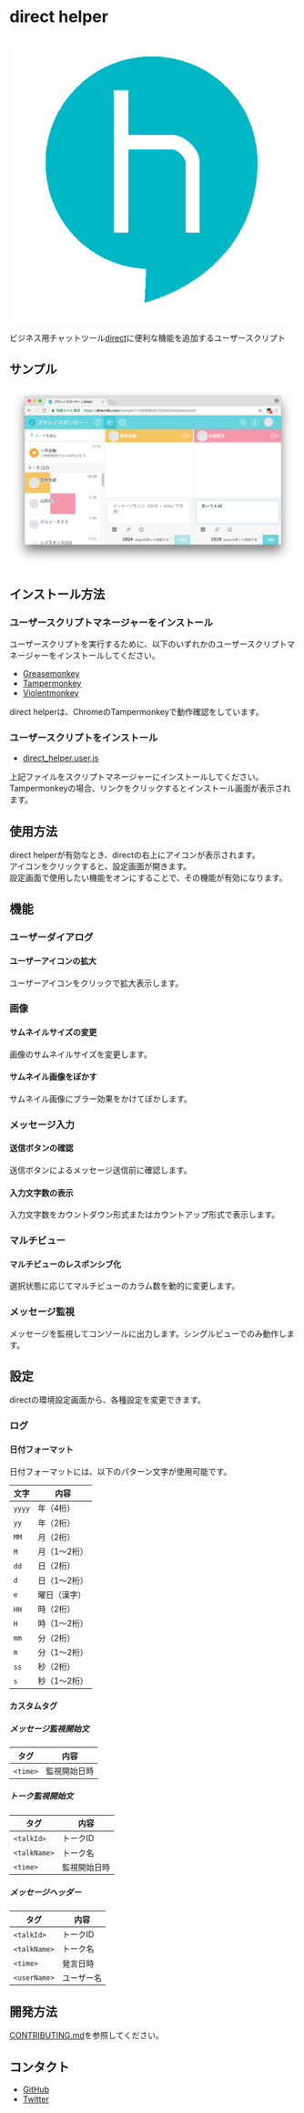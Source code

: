 ﻿# direct helper
<img src="doc/icon.png" alt=*アイコン* width="500">

ビジネス用チャットツール[direct](https://direct4b.com/ja/)に便利な機能を追加するユーザースクリプト

## サンプル
![サンプル画像](doc/sample.png)

## インストール方法
### ユーザースクリプトマネージャーをインストール
ユーザースクリプトを実行するために、以下のいずれかのユーザースクリプトマネージャーをインストールしてください。  

* [Greasemonkey](http://www.greasespot.net)
* [Tampermonkey](https://tampermonkey.net/)
* [Violentmonkey](https://violentmonkey.github.io)

direct helperは、ChromeのTampermonkeyで動作確認をしています。

### ユーザースクリプトをインストール
* [direct_helper.user.js](https://github.com/munierujp/direct_helper/raw/master/src/direct_helper.user.js)

上記ファイルをスクリプトマネージャーにインストールしてください。  
Tampermonkeyの場合、リンクをクリックするとインストール画面が表示されます。

## 使用方法
direct helperが有効なとき、directの右上にアイコンが表示されます。  
アイコンをクリックすると、設定画面が開きます。  
設定画面で使用したい機能をオンにすることで、その機能が有効になります。

## 機能
### ユーザーダイアログ
#### ユーザーアイコンの拡大
ユーザーアイコンをクリックで拡大表示します。

### 画像
#### サムネイルサイズの変更
画像のサムネイルサイズを変更します。

#### サムネイル画像をぼかす
サムネイル画像にブラー効果をかけてぼかします。

### メッセージ入力
#### 送信ボタンの確認
送信ボタンによるメッセージ送信前に確認します。

#### 入力文字数の表示
入力文字数をカウントダウン形式またはカウントアップ形式で表示します。

### マルチビュー
#### マルチビューのレスポンシブ化
選択状態に応じてマルチビューのカラム数を動的に変更します。

### メッセージ監視  
メッセージを監視してコンソールに出力します。シングルビューでのみ動作します。

## 設定
directの環境設定画面から、各種設定を変更できます。

### ログ
#### 日付フォーマット
日付フォーマットには、以下のパターン文字が使用可能です。

|文字|内容|
|---|---|
|`yyyy`|年（4桁）|
|`yy`|年（2桁）|
|`MM`|月（2桁）|
|`M`|月（1～2桁）|
|`dd`|日（2桁）|
|`d`|日（1～2桁）|
|`e`|曜日（漢字）|
|`HH`|時（2桁）|
|`H`|時（1～2桁）|
|`mm`|分（2桁）|
|`m`|分（1～2桁）|
|`ss`|秒（2桁）|
|`s`|秒（1～2桁）|

#### カスタムタグ
##### メッセージ監視開始文
|タグ|内容|
|---|---|
|`<time>`|監視開始日時|

##### トーク監視開始文
|タグ|内容|
|---|---|
|`<talkId>`|トークID|
|`<talkName>`|トーク名|
|`<time>`|監視開始日時|

##### メッセージヘッダー
|タグ|内容|
|---|---|
|`<talkId>`|トークID|
|`<talkName>`|トーク名|
|`<time>`|発言日時|
|`<userName>`|ユーザー名|

## 開発方法
[CONTRIBUTING.md](.github/CONTRIBUTING.md)を参照してください。

## コンタクト
* [GitHub](https://github.com/munierujp/direct_helper)
* [Twitter](http://twitter.com/munieru_jp)
